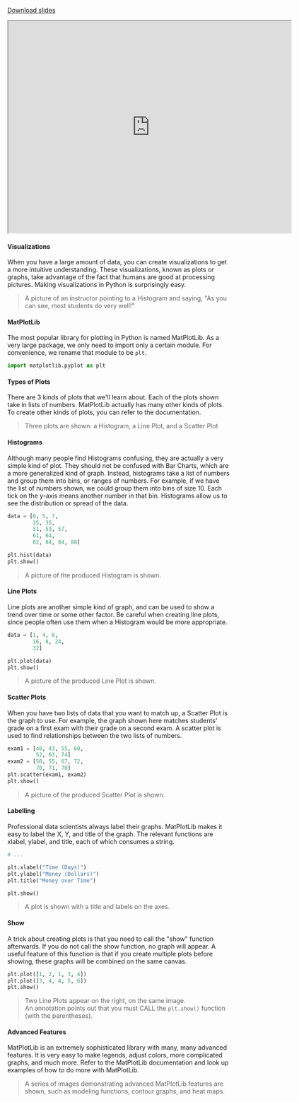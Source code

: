 
[Download slides](Plotting.pdf)


<iframe style="width: 640px; height: 480px;" width="300" height="150" allowfullscreen="allowfullscreen" webkitallowfullscreen="webkitallowfullscreen" mozallowfullscreen="mozallowfullscreen"
title="Introduction.pdf"
src="https://www.youtube.com/embed/UhlqmKZGWBM?feature=oembed&amp;rel=0" 
></iframe>


#### Visualizations

When you have a large amount of data, you can create visualizations to get a more intuitive understanding.
These visualizations, known as plots or graphs, take advantage of the fact that humans are good at processing pictures.
Making visualizations in Python is surprisingly easy.

> A picture of an instructor pointing to a Histogram and saying, "As you can see, most students do very well!"

#### MatPlotLib

The most popular library for plotting in Python is named MatPlotLib.
As a very large package, we only need to import only a certain module.
For convenience, we rename that module to be `plt`.

```python
import matplotlib.pyplot as plt
```

#### Types of Plots

There are 3 kinds of plots that we'll learn about.
Each of the plots shown take in lists of numbers.
MatPlotLib actually has many other kinds of plots.
To create other kinds of plots, you can refer to the documentation.

> Three plots are shown: a Histogram, a Line Plot, and a Scatter Plot

#### Histograms

Although many people find Histograms confusing, they are actually a very simple kind of plot.
They should not be confused with Bar Charts, which are a more generalized kind of graph.
Instead, histograms take a list of numbers and group them into bins, or ranges of numbers.
For example, if we have the list of numbers shown, we could group them into bins of size 10.
Each tick on the y-axis means another number in that bin.
Histograms allow us to see the distribution or spread of the data.

```python
data = [0, 5, 7,
        35, 35,
        51, 53, 57,
        61, 64,
        82, 84, 84, 88]

plt.hist(data)
plt.show()
```

> A picture of the produced Histogram is shown.


#### Line Plots

Line plots are another simple kind of graph, and can be used to show a trend over time or some other factor.
Be careful when creating line plots, since people often use them when a Histogram would be more appropriate.

```python
data = [1, 4, 8,
        16, 8, 24,
        32]

plt.plot(data)
plt.show()
```

> A picture of the produced Line Plot is shown.

#### Scatter Plots

When you have two lists of data that you want to match up, a Scatter Plot is the graph to use.
For example, the graph shown here matches students' grade on a first exam with their grade on a second exam.
A scatter plot is used to find relationships between the two lists of numbers.

```python
exam1 = [40, 43, 55, 60, 
         52, 63, 74]
exam2 = [50, 55, 67, 72, 
         70, 71, 70]
plt.scatter(exam1, exam2)
plt.show()
```

> A picture of the produced Scatter Plot is shown.

#### Labelling

Professional data scientists always label their graphs.
MatPlotLib makes it easy to label the X, Y, and title of the graph.
The relevant functions are xlabel, ylabel, and title, each of which consumes a string.

```python
# ...

plt.xlabel("Time (Days)")
plt.ylabel("Money (Dollars)")
plt.title("Money over Time")

plt.show()
```

> A plot is shown with a title and labels on the axes.

#### Show

A trick about creating plots is that you need to call the "show" function afterwards.
If you do not call the show function, no graph will appear.
A useful feature of this function is that if you create multiple plots before showing, these graphs will be combined on the same canvas.

```python
plt.plot([1, 2, 1, 3, 4])
plt.plot([3, 4, 4, 5, 6])
plt.show()
```

> Two Line Plots appear on the right, on the same image.  
> An annotation points out that you must CALL the `plt.show()` function (with the parentheses).

#### Advanced Features

MatPlotLib is an extremely sophisticated library with many, many advanced features.
It is very easy to make legends, adjust colors, more complicated graphs, and much more.
Refer to the MatPlotLib documentation and look up examples of how to do more with MatPlotLib.

> A series of images demonstrating advanced MatPlotLib features are shown, such as modeling functions, contour graphs, and heat maps.
